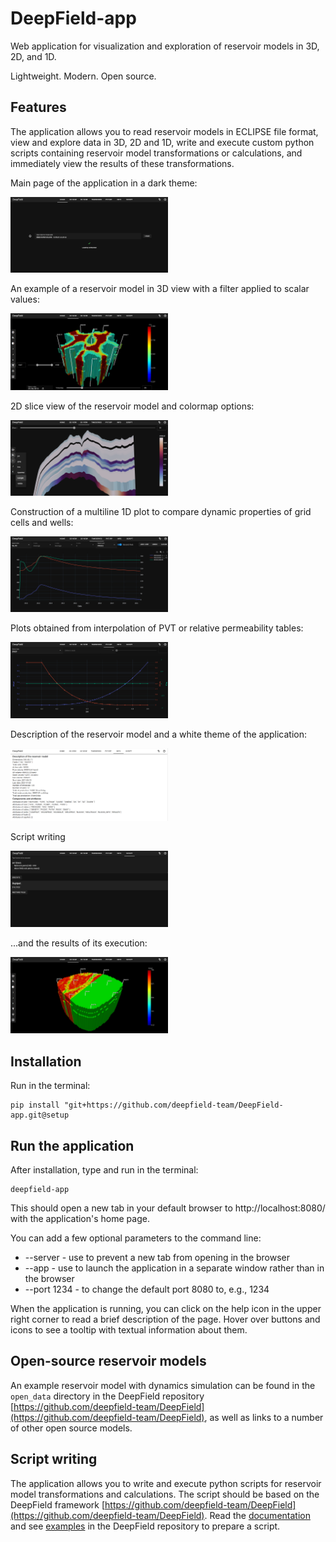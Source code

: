# DeepField-app

Web application for visualization and exploration of reservoir models in 3D, 2D, and 1D.

Lightweight. Modern. Open source.

## Features

The application allows you to read reservoir models in ECLIPSE file format,
view and explore data in 3D, 2D and 1D, write and execute custom python scripts 
containing reservoir model transformations or calculations, 
and immediately view the results of these transformations.

Main page of the application in a dark theme:

<img src="static/scene0.PNG" width="50%"/>

An example of a reservoir model in 3D view with a filter applied to scalar values:

<img src="static/scene1.PNG" width="50%"/>

2D slice view of the reservoir model and colormap options:

<img src="static/scene2.PNG" width="50%"/>

Construction of a multiline 1D plot to compare dynamic properties of grid cells and wells:

<img src="static/scene3.PNG" width="50%"/>

Plots obtained from interpolation of PVT or relative permeability tables:

<img src="static/scene4.PNG" width="50%"/>

Description of the reservoir model and a white theme of the application:

<img src="static/scene5.PNG" width="50%"/>

Script writing

<img src="static/scene6.PNG" width="50%"/>

...and the results of its execution:

<img src="static/scene7.PNG" width="50%"/>


## Installation

Run in the terminal:

    pip install "git+https://github.com/deepfield-team/DeepField-app.git@setup

## Run the application

After installation, type and run in the terminal:

	deepfield-app

This should open a new tab in your default browser to http://localhost:8080/ with the application's home page.

You can add a few optional parameters to the command line:
* --server - use to prevent a new tab from opening in the browser
* --app - use to launch the application in a separate window rather than in the browser
* --port 1234 - to change the default port 8080 to, e.g., 1234

When the application is running, you can click on the help icon in the upper right corner
to read a brief description of the page. Hover over buttons and icons to see a tooltip
with textual information about them.

## Open-source reservoir models

An example reservoir model with dynamics simulation can be found in the `open_data` directory in the DeepField repository [https://github.com/deepfield-team/DeepField](https://github.com/deepfield-team/DeepField),
as well as links to a number of other open source models.

## Script writing

The application allows you to write and execute python scripts for reservoir model 
transformations and calculations. The script should be based on the DeepField framework 
[https://github.com/deepfield-team/DeepField](https://github.com/deepfield-team/DeepField).
Read the [documentation](https://deepfield-team.github.io/DeepField/) and see
[examples](https://github.com/deepfield-team/DeepField/blob/main/tutorials) in the DeepField repository to prepare a script.